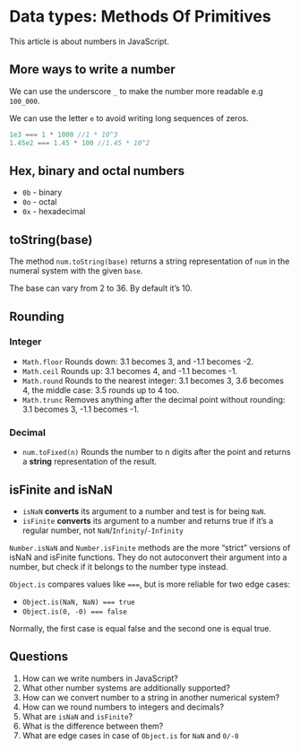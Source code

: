 # Data types: Methods Of Primitives

This article is about numbers in JavaScript.

## More ways to write a number

We can use the underscore  `_` to make the number more readable e.g `100_000`.

We can use the letter `e` to avoid writing long sequences of zeros.

```javascript
1e3 === 1 * 1000 //1 * 10^3
1.45e2 === 1.45 * 100 //1.45 * 10^2
```

## Hex, binary and octal numbers

- `0b` - binary
- `0o` - octal
- `0x` - hexadecimal

## toString(base)

The method `num.toString(base)` returns a string representation of `num` in the numeral system with the given `base`.

The base can vary from 2 to 36. By default it’s 10.

## Rounding

### Integer

- `Math.floor` Rounds down: 3.1 becomes 3, and -1.1 becomes -2.
- `Math.ceil` Rounds up: 3.1 becomes 4, and -1.1 becomes -1.
- `Math.round` Rounds to the nearest integer: 3.1 becomes 3, 3.6 becomes 4, the middle case: 3.5 rounds up to 4 too.
- `Math.trunc` Removes anything after the decimal point without rounding: 3.1 becomes 3, -1.1 becomes -1.

### Decimal

- `num.toFixed(n)` Rounds the number to n digits after the point and returns a **string** representation of the result.

## isFinite and isNaN

- `isNaN` **converts** its argument to a number and test is for being `NaN`.
- `isFinite` **converts** its argument to a number and returns true if it’s a regular number, not `NaN`/`Infinity`/`-Infinity`

`Number.isNaN` and `Number.isFinite` methods are the more “strict” versions of isNaN and isFinite functions. They do not autoconvert their argument into a number, but check if it belongs to the number type instead.

`Object.is` compares values like `===`, but is more reliable for two edge cases:
- `Object.is(NaN, NaN) === true`
- `Object.is(0, -0) === false`

Normally, the first case is equal false and the second one is equal true.

## Questions
1. How can we write numbers in JavaScript?
2. What other number systems are additionally supported?
3. How can we convert number to a string in another numerical system?
4. How can we round numbers to integers and decimals?
5. What are `isNaN` and `isFinite`?
6. What is the difference between them?
7. What are edge cases in case of `Object.is` for `NaN` and `0/-0`